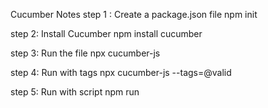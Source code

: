 Cucumber Notes
step 1 : Create a package.json file
        npm init

step 2: Install Cucumber 
        npm install cucumber

step 3: Run the file
        npx cucumber-js

step 4: Run with tags
        npx cucumber-js --tags=@valid

step 5: Run with script
        npm run <script name>
